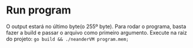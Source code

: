 # Run program

O output estará no último byte(o 255º byte). Para rodar o programa, basta fazer a build e passar o arquivo como primeiro argumento. 
Execute na raiz do projeto:
```go build && ./neanderVM program.mem;```
